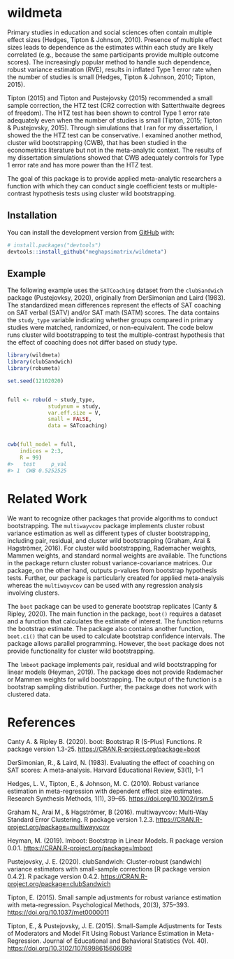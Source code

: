 
<!-- README.md is generated from README.Rmd. Please edit that file -->

# wildmeta

<!-- badges: start -->
<!-- badges: end -->

Primary studies in education and social sciences often contain multiple
effect sizes (Hedges, Tipton & Johnson, 2010). Presence of multiple
effect sizes leads to dependence as the estimates within each study are
likely correlated (e.g., because the same participants provide multiple
outcome scores). The increasingly popular method to handle such
dependence, robust variance estimation (RVE), results in inflated Type 1
error rate when the number of studies is small (Hedges, Tipton &
Johnson, 2010; Tipton, 2015).

Tipton (2015) and Tipton and Pustejovsky (2015) recommended a small
sample correction, the HTZ test (CR2 correction with Satterthwaite
degrees of freedom). The HTZ test has been shown to control Type 1 error
rate adequately even when the number of studies is small (Tipton, 2015;
Tipton & Pustejovsky, 2015). Through simulations that I ran for my
dissertation, I showed the the HTZ test can be conservative. I examined
another method, cluster wild bootstrapping (CWB), that has been studied
in the econometrics literature but not in the meta-analytic context. The
results of my dissertation simulations showed that CWB adequately
controls for Type 1 error rate and has more power than the HTZ test.

The goal of this package is to provide applied meta-analytic researchers
a function with which they can conduct single coefficient tests or
multiple-contrast hypothesis tests using cluster wild bootstrapping.

## Installation

You can install the development version from
[GitHub](https://github.com/) with:

``` r
# install.packages("devtools")
devtools::install_github("meghapsimatrix/wildmeta")
```

## Example

The following example uses the `SATCoaching` dataset from the
`clubSandwich` package (Pustejovksy, 2020), originally from DerSimonian
and Laird (1983). The standardized mean differences represent the
effects of SAT coaching on SAT verbal (SATV) and/or SAT math (SATM)
scores. The data contains the `study_type` variable indicating whether
groups compared in primary studies were matched, randomized, or
non-equivalent. The code below runs cluster wild bootstrapping to test
the multiple-contrast hypothesis that the effect of coaching does not
differ based on study type.

``` r
library(wildmeta)
library(clubSandwich)
library(robumeta)

set.seed(12102020)


full <- robu(d ~ study_type,
             studynum = study,
             var.eff.size = V,
             small = FALSE,
             data = SATcoaching)


cwb(full_model = full,
    indices = 2:3,
    R = 99)
#>   test     p_val
#> 1  CWB 0.5252525
```

# Related Work

We want to recognize other packages that provide algorithms to conduct
bootstrapping. The `multiwayvcov` package implements cluster robust
variance estimation as well as different types of cluster bootstrapping,
including pair, residual, and cluster wild bootstrapping (Graham, Arai &
Hagströmer, 2016). For cluster wild bootstrapping, Rademacher weights,
Mammen weights, and standard normal weights are available. The functions
in the package return cluster robust variance-covariance matrices. Our
package, on the other hand, outputs p-values from bootstrap hypothesis
tests. Further, our package is particularly created for applied
meta-analysis whereas the `multiwayvcov` can be used with any regression
analysis involving clusters.

The `boot` package can be used to generate bootstrap replicates (Canty &
Ripley, 2020). The main function in the package, `boot()` requires a
dataset and a function that calculates the estimate of interest. The
function returns the bootstrap estimate. The package also contains
another function, `boot.ci()` that can be used to calculate bootstrap
confidence intervals. The package allows parallel programming. However,
the `boot` package does not provide functionality for cluster wild
bootstrapping.

The `lmboot` package implements pair, residual and wild bootstrapping
for linear models (Heyman, 2019). The package does not provide
Rademacher or Mammen weights for wild bootstrapping. The output of the
function is a bootstrap sampling distribution. Further, the package does
not work with clustered data.

# References

Canty A. & Ripley B. (2020). boot: Bootstrap R (S-Plus) Functions. R
package version 1.3-25. <https://CRAN.R-project.org/package=boot>

DerSimonian, R., & Laird, N. (1983). Evaluating the effect of coaching
on SAT scores: A meta-analysis. Harvard Educational Review, 53(1), 1-1

Hedges, L. V., Tipton, E., & Johnson, M. C. (2010). Robust variance
estimation in meta-regression with dependent effect size estimates.
Research Synthesis Methods, 1(1), 39–65.
<https://doi.org/10.1002/jrsm.5>

Graham N., Arai M., & Hagströmer, B (2016). multiwayvcov: Multi-Way
Standard Error Clustering. R package version 1.2.3.
<https://CRAN.R-project.org/package=multiwayvcov>

Heyman, M. (2019). lmboot: Bootstrap in Linear Models. R package version
0.0.1. <https://CRAN.R-project.org/package=lmboot>

Pustejovsky, J. E. (2020). clubSandwich: Cluster-robust (sandwich)
variance estimators with small-sample corrections \[R package version
0.4.2\]. R package version 0.4.2.
<https://CRAN.R-project.org/package=clubSandwich>

Tipton, E. (2015). Small sample adjustments for robust variance
estimation with meta-regression. Psychological Methods, 20(3), 375–393.
<https://doi.org/10.1037/met0000011>

Tipton, E., & Pustejovsky, J. E. (2015). Small-Sample Adjustments for
Tests of Moderators and Model Fit Using Robust Variance Estimation in
Meta-Regression. Journal of Educational and Behavioral Statistics (Vol.
40). <https://doi.org/10.3102/1076998615606099>
